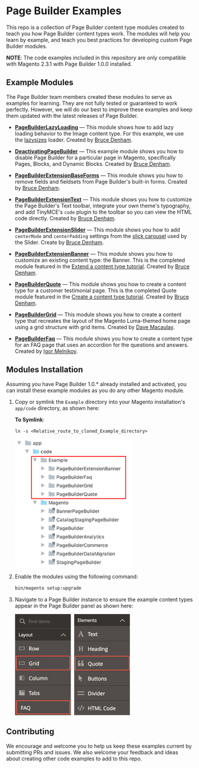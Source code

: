 # Page Builder Examples

This repo is a collection of Page Builder content type modules created to teach you how Page Builder content types work. The modules will help you learn by example, and teach you best practices for developing custom Page Builder modules.

**NOTE**: The code examples included in this repository are only compatible with Magento 2.3.1 with Page Builder 1.0.0 installed.

## Example Modules

The Page Builder team members created these modules to serve as examples for learning. They are not fully tested or guaranteed to work perfectly. However, we will do our best to improve these examples and keep them updated with the latest releases of Page Builder.

- **[PageBuilderLazyLoading](https://github.com/magento-devdocs/pagebuilder-examples/tree/master/Example/PageBuilderLazyLoading)** — This module shows how to add lazy loading behavior to the Image content type. For this example, we use the [lazysizes](https://github.com/aFarkas/lazysizes) loader. Created by [Bruce Denham](https://magentocommeng.slack.com/messages/UA3GYB2KW).

- **[DeactivatingPageBuilder](https://github.com/magento-devdocs/pagebuilder-examples/tree/master/Example/DeactivatingPageBuilder)** — This example module shows you how to disable Page Builder for a particular page in Magento, specifically Pages, Blocks, and Dynamic Blocks. Created by [Bruce Denham](https://magentocommeng.slack.com/messages/UA3GYB2KW).

- **[PageBuilderExtensionBaseForms](https://github.com/magento-devdocs/pagebuilder-examples/tree/master/Example/PageBuilderExtensionBaseForms)** — This module shows you how to remove fields and fieldsets from Page Builder's built-in forms. Created by [Bruce Denham](https://magentocommeng.slack.com/messages/UA3GYB2KW).

- **[PageBuilderExtensionText](https://github.com/magento-devdocs/pagebuilder-examples/tree/master/Example/PageBuilderExtensionText)** — This module shows you how to customize the Page Builder's Text toolbar, integrate your own theme's typography, and add TinyMCE's `code` plugin to the toolbar so you can view the HTML code directly. Created by [Bruce Denham](https://magentocommeng.slack.com/messages/UA3GYB2KW).

- **[PageBuilderExtensionSlider](https://github.com/magento-devdocs/pagebuilder-examples/tree/master/Example/PageBuilderExtensionSlider)** — This module shows you how to add `centerMode` and `centerPadding` settings from the [slick carousel](https://kenwheeler.github.io/slick/) used by the Slider. Create by [Bruce Denham](https://magentocommeng.slack.com/messages/UA3GYB2KW).

- **[PageBuilderExtensionBanner](https://github.com/magento-devdocs/pagebuilder-examples/tree/master/Example/PageBuilderExtensionBanner)** — This module shows you how to customize an existing content type: the Banner. This is the completed module featured in the [Extend a content type tutorial](https://devdocs.magento.com/page-builder/docs/extend-existing-content-type/overview.html). Created by [Bruce Denham](https://magentocommeng.slack.com/messages/UA3GYB2KW).

- **[PageBuilderQuote](https://github.com/magento-devdocs/pagebuilder-examples/tree/master/Example/PageBuilderQuote)** — This module shows you how to create a content type for a customer testimonial page. This is the completed Quote module featured in the [Create a content type tutorial](https://devdocs.magento.com/page-builder/docs/create-custom-content-type/overview.html). Created by [Bruce Denham](https://magentocommeng.slack.com/messages/UA3GYB2KW).

- **[PageBuilderGrid](https://github.com/magento-devdocs/pagebuilder-examples/tree/master/Example/PageBuilderGrid)** — This module shows you how to create a content type that recreates the layout of the Magento Luma-themed home page using a grid structure with grid items. Created by [Dave Macaulay](https://github.com/davemacaulay). 

- **[PageBuilderFaq](https://github.com/magento-devdocs/pagebuilder-examples/tree/master/Example/PageBuilderFaq)** — This module shows you how to create a content type for an FAQ page that uses an accordion for the questions and answers. Created by [Igor Melnikov](https://github.com/melnikovi).

## Modules Installation

Assuming you have Page Builder 1.0.* already installed and activated, you can install these example modules as you do any other Magento module. 

1. Copy or symlink the `Example` directory into your Magento installation's `app/code` directory, as shown here:

    **To Symlink**:
    ```terminal
    ln -s <Relative_route_to_cloned_Example_directory>
    ```
    
    <img src="examples-install-location.png" alt="Examples installation directory" width="318px"/>
    
2. Enable the modules using the following command:

   ```bash
   bin/magento setup:upgrade
   ```
   
3. Navigate to a Page Builder instance to ensure the example content types appear in the Page Builder panel as shown here:

   <img src="example-content-types.png" alt="Content type examples shown in panel" width="310px"/>
    

## Contributing

We encourage and welcome you to help us keep these examples current by submitting PRs and issues. 
We also welcome your feedback and ideas about creating other code examples to add to this repo. 
